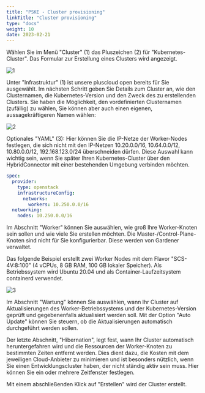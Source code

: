```yaml
---
title: "PSKE - Cluster provisioning"
linkTitle: "Cluster provisioning"
type: "docs"
weight: 10
date: 2023-02-21
---
```

Wählen Sie im Menü "Cluster" (1) das Pluszeichen (2) für "Kubernetes-Cluster". Das Formular zur Erstellung eines Clusters wird angezeigt.

![1](/images/content/02-pske/10-clusterinteraction/cluster-provisioning/1.png)

Unter "Infrastruktur" (1) ist unsere pluscloud open bereits für Sie ausgewählt. Im nächsten Schritt geben Sie Details zum Cluster an, wie den Clusternamen, die Kubernetes-Version und den Zweck des zu erstellenden Clusters. Sie haben die Möglichkeit, den vordefinierten Clusternamen (zufällig) zu wählen, Sie können aber auch einen eigenen, aussagekräftigeren Namen wählen:

![2](/images/content/02-pske/10-clusterinteraction/cluster-provisioning/2.png)

Optionales "YAML" (3): Hier können Sie die IP-Netze der Worker-Nodes festlegen, die sich nicht mit den IP-Netzen 10.20.0.0/16, 10.64.0.0/12, 10.80.0.0/12, 192.168.123.0/24 überschneiden dürfen. Diese Auswahl kann wichtig sein, wenn Sie später Ihren Kubernetes-Cluster über den HybridConnector mit einer bestehenden Umgebung verbinden möchten.

```yaml
spec:
  provider:
    type: openstack
    infrastructureConfig:
      networks:
        workers: 10.250.0.0/16
  networking:
    nodes: 10.250.0.0/16
```

Im Abschnitt "Worker" können Sie auswählen, wie groß Ihre Worker-Knoten sein sollen und wie viele Sie erstellen möchten. Die Master-/Control-Plane-Knoten sind nicht für Sie konfigurierbar. Diese werden von Gardener verwaltet.

Das folgende Beispiel erstellt zwei Worker Nodes mit dem Flavor "SCS-4V:8:100" (4 vCPUs, 8 GB RAM, 100 GB lokaler Speicher). Als Betriebssystem wird Ubuntu 20.04 und als Container-Laufzeitsystem containerd verwendet.

![3](/images/content/02-pske/10-clusterinteraction/cluster-provisioning/3.png)

Im Abschnitt "Wartung" können Sie auswählen, wann Ihr Cluster auf Aktualisierungen des Worker-Betriebssystems und der Kubernetes-Version geprüft und gegebenenfalls aktualisiert werden soll. Mit der Option "Auto Update" können Sie steuern, ob die Aktualisierungen automatisch durchgeführt werden sollen.

Der letzte Abschnitt, "Hibernation", legt fest, wann Ihr Cluster automatisch heruntergefahren wird und die Ressourcen der Worker-Knoten zu bestimmten Zeiten entfernt werden. Dies dient dazu, die Kosten mit dem jeweiligen Cloud-Anbieter zu minimieren und ist besonders nützlich, wenn Sie einen Entwicklungscluster haben, der nicht ständig aktiv sein muss. Hier können Sie ein oder mehrere Zeitfenster festlegen.

Mit einem abschließenden Klick auf "Erstellen" wird der Cluster erstellt.
